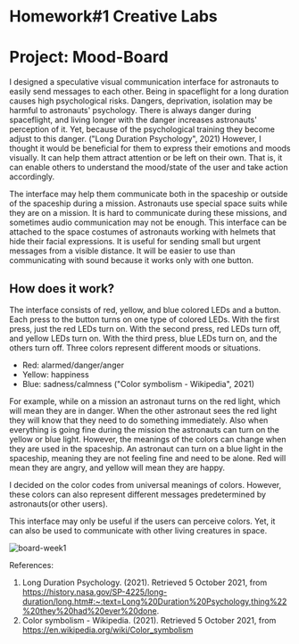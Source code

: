 # Homework#1 Creative Labs

# Project: Mood-Board

I designed a speculative visual communication interface for astronauts to easily send messages to each other. Being in spaceflight for a long duration causes high psychological risks. Dangers, deprivation, isolation may be harmful to astronauts' psychology. There is always danger during spaceflight, and living longer with the danger increases astronauts' perception of it. Yet, because of the psychological training they become adjust to this danger. ("Long Duration Psychology", 2021) However, I thought it would be beneficial for them to express their emotions and moods visually. It can help them attract attention or be left on their own. That is, it can enable others to understand the mood/state of the user and take action accordingly.

The interface may help them communicate both in the spaceship or outside of the spaceship during a mission. Astronauts use special space suits while they are on a mission. It is hard to communicate during these missions, and sometimes audio communication may not be enough. This interface can be attached to the space costumes of astronauts working with helmets that hide their facial expressions. It is useful for sending small but urgent messages from a visible distance. It will be easier to use than communicating with sound because it works only with one button. 

## How does it work?

The interface consists of red, yellow, and blue colored LEDs and a button. Each press to the button turns on one type of colored LEDs. With the first press, just the red LEDs turn on. With the second press, red LEDs turn off, and yellow LEDs turn on. With the third press, blue LEDs turn on, and the others turn off. Three colors represent different moods or situations. 
* Red: alarmed/danger/anger
* Yellow: happiness
* Blue: sadness/calmness 
("Color symbolism - Wikipedia", 2021)

For example, while on a mission an astronaut turns on the red light, which will mean they are in danger. When the other astronaut sees the red light they will know that they need to do something immediately. Also when everything is going fine during the mission the astronauts can turn on the yellow or blue light. However, the meanings of the colors can change when they are used in the spaceship. An astronaut can turn on a blue light in the spaceship, meaning they are not feeling fine and need to be alone. Red will mean they are angry, and yellow will mean they are happy.

I decided on the color codes from universal meanings of colors. However, these colors can also represent different messages predetermined by astronauts(or other users).

This interface may only be useful if the users can perceive colors. Yet, it can also be used to communicate with other living creatures in space.

![board-week1](https://user-images.githubusercontent.com/37816087/136069301-a731fa42-0cf0-4ebf-a706-013801960e07.gif)

References:
1. Long Duration Psychology. (2021). Retrieved 5 October 2021, from https://history.nasa.gov/SP-4225/long-duration/long.htm#:~:text=Long%20Duration%20Psychology,thing%22%20they%20had%20ever%20done.
2. Color symbolism - Wikipedia. (2021). Retrieved 5 October 2021, from https://en.wikipedia.org/wiki/Color_symbolism



